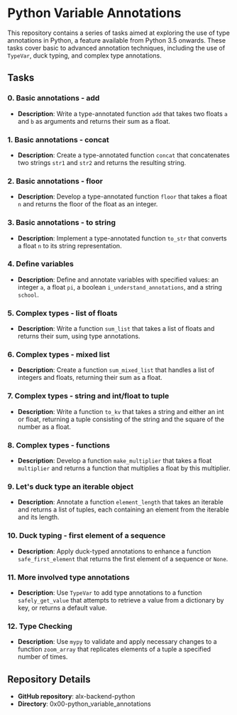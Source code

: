 # Python Variable Annotations

This repository contains a series of tasks aimed at exploring the use of type annotations in Python, a feature available from Python 3.5 onwards. These tasks cover basic to advanced annotation techniques, including the use of `TypeVar`, duck typing, and complex type annotations.

## Tasks

### 0. Basic annotations - add
- **Description**: Write a type-annotated function `add` that takes two floats `a` and `b` as arguments and returns their sum as a float.

### 1. Basic annotations - concat
- **Description**: Create a type-annotated function `concat` that concatenates two strings `str1` and `str2` and returns the resulting string.

### 2. Basic annotations - floor
- **Description**: Develop a type-annotated function `floor` that takes a float `n` and returns the floor of the float as an integer.

### 3. Basic annotations - to string
- **Description**: Implement a type-annotated function `to_str` that converts a float `n` to its string representation.

### 4. Define variables
- **Description**: Define and annotate variables with specified values: an integer `a`, a float `pi`, a boolean `i_understand_annotations`, and a string `school`.

### 5. Complex types - list of floats
- **Description**: Write a function `sum_list` that takes a list of floats and returns their sum, using type annotations.

### 6. Complex types - mixed list
- **Description**: Create a function `sum_mixed_list` that handles a list of integers and floats, returning their sum as a float.

### 7. Complex types - string and int/float to tuple
- **Description**: Write a function `to_kv` that takes a string and either an int or float, returning a tuple consisting of the string and the square of the number as a float.

### 8. Complex types - functions
- **Description**: Develop a function `make_multiplier` that takes a float `multiplier` and returns a function that multiplies a float by this multiplier.

### 9. Let's duck type an iterable object
- **Description**: Annotate a function `element_length` that takes an iterable and returns a list of tuples, each containing an element from the iterable and its length.

### 10. Duck typing - first element of a sequence
- **Description**: Apply duck-typed annotations to enhance a function `safe_first_element` that returns the first element of a sequence or `None`.

### 11. More involved type annotations
- **Description**: Use `TypeVar` to add type annotations to a function `safely_get_value` that attempts to retrieve a value from a dictionary by key, or returns a default value.

### 12. Type Checking
- **Description**: Use `mypy` to validate and apply necessary changes to a function `zoom_array` that replicates elements of a tuple a specified number of times.

## Repository Details
- **GitHub repository**: alx-backend-python
- **Directory**: 0x00-python_variable_annotations

